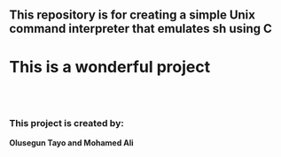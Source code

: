 

<br/> 

## This repository is for creating a simple Unix command interpreter that emulates sh using C

# This is a wonderful project

<br/><br/>

### This project is created by: 
**Olusegun Tayo and Mohamed Ali**
